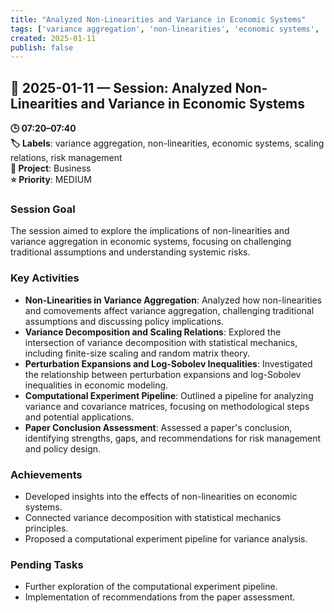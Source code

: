 ```yaml
---
title: "Analyzed Non-Linearities and Variance in Economic Systems"
tags: ['variance aggregation', 'non-linearities', 'economic systems', 'scaling relations', 'risk management']
created: 2025-01-11
publish: false
---
```


## 📅 2025-01-11 — Session: Analyzed Non-Linearities and Variance in Economic Systems

**🕒 07:20–07:40**  
**🏷️ Labels**: variance aggregation, non-linearities, economic systems, scaling relations, risk management  
**📂 Project**: Business  
**⭐ Priority**: MEDIUM  


### Session Goal
The session aimed to explore the implications of non-linearities and variance aggregation in economic systems, focusing on challenging traditional assumptions and understanding systemic risks.

### Key Activities
- **Non-Linearities in Variance Aggregation**: Analyzed how non-linearities and comovements affect variance aggregation, challenging traditional assumptions and discussing policy implications.
- **Variance Decomposition and Scaling Relations**: Explored the intersection of variance decomposition with statistical mechanics, including finite-size scaling and random matrix theory.
- **Perturbation Expansions and Log-Sobolev Inequalities**: Investigated the relationship between perturbation expansions and log-Sobolev inequalities in economic modeling.
- **Computational Experiment Pipeline**: Outlined a pipeline for analyzing variance and covariance matrices, focusing on methodological steps and potential applications.
- **Paper Conclusion Assessment**: Assessed a paper's conclusion, identifying strengths, gaps, and recommendations for risk management and policy design.

### Achievements
- Developed insights into the effects of non-linearities on economic systems.
- Connected variance decomposition with statistical mechanics principles.
- Proposed a computational experiment pipeline for variance analysis.

### Pending Tasks
- Further exploration of the computational experiment pipeline.
- Implementation of recommendations from the paper assessment.
